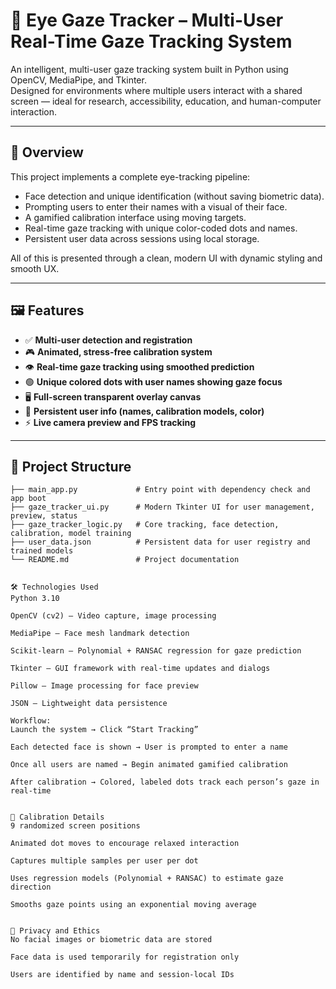 # 🎯 Eye Gaze Tracker – Multi-User Real-Time Gaze Tracking System

An intelligent, multi-user gaze tracking system built in Python using OpenCV, MediaPipe, and Tkinter.  
Designed for environments where multiple users interact with a shared screen — ideal for research, accessibility, education, and human-computer interaction.

---

## 🧠 Overview

This project implements a complete eye-tracking pipeline:

- Face detection and unique identification (without saving biometric data).
- Prompting users to enter their names with a visual of their face.
- A gamified calibration interface using moving targets.
- Real-time gaze tracking with unique color-coded dots and names.
- Persistent user data across sessions using local storage.

All of this is presented through a clean, modern UI with dynamic styling and smooth UX.

---

## 🖼️ Features

- ✅ **Multi-user detection and registration**
- 🎮 **Animated, stress-free calibration system**
- 👁️ **Real-time gaze tracking using smoothed prediction**
- 🟢 **Unique colored dots with user names showing gaze focus**
- 🖥️ **Full-screen transparent overlay canvas**
- 💾 **Persistent user info (names, calibration models, color)**
- ⚡ **Live camera preview and FPS tracking**

---

## 📁 Project Structure

```text
├── main_app.py             # Entry point with dependency check and app boot
├── gaze_tracker_ui.py      # Modern Tkinter UI for user management, preview, status
├── gaze_tracker_logic.py   # Core tracking, face detection, calibration, model training
├── user_data.json          # Persistent data for user registry and trained models
└── README.md               # Project documentation


🛠️ Technologies Used
Python 3.10

OpenCV (cv2) – Video capture, image processing

MediaPipe – Face mesh landmark detection

Scikit-learn – Polynomial + RANSAC regression for gaze prediction

Tkinter – GUI framework with real-time updates and dialogs

Pillow – Image processing for face preview

JSON – Lightweight data persistence

Workflow:
Launch the system → Click “Start Tracking”

Each detected face is shown → User is prompted to enter a name

Once all users are named → Begin animated gamified calibration

After calibration → Colored, labeled dots track each person’s gaze in real-time


🧪 Calibration Details
9 randomized screen positions

Animated dot moves to encourage relaxed interaction

Captures multiple samples per user per dot

Uses regression models (Polynomial + RANSAC) to estimate gaze direction

Smooths gaze points using an exponential moving average


🔐 Privacy and Ethics
No facial images or biometric data are stored

Face data is used temporarily for registration only

Users are identified by name and session-local IDs
